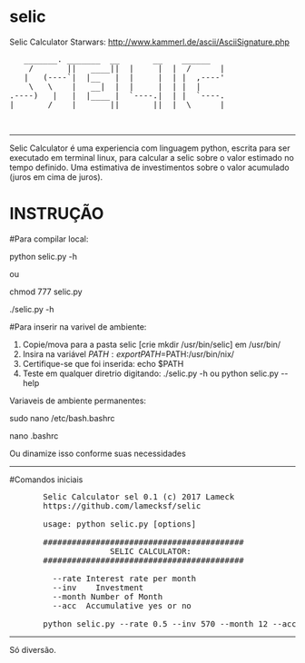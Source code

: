 # selic
Selic Calculator
Starwars: http://www.kammerl.de/ascii/AsciiSignature.php

<pre>
   _______. _______  __       __    ______ 
    /       ||   ____||  |     |  |  /      |
   |   (----`|  |__   |  |     |  | |  ,----'
    \   \    |   __|  |  |     |  | |  |     
.----)   |   |  |____ |  `----.|  | |  `----.
|_______/    |_______||_______||__|  \______|
</pre>
                        
<br>

<hr>

Selic Calculator é uma experiencia com linguagem python, escrita para ser executado em terminal linux, para calcular a selic sobre o valor estimado no tempo definido. Uma estimativa de investimentos sobre o valor acumulado (juros em cima de juros).

# INSTRUÇÃO

#Para compilar local: 
<p>python selic.py -h</p>
<p>ou</p>
<p>chmod 777 selic.py</p>
<p>./selic.py -h</p>

#Para inserir na varivel de ambiente:
1. Copie/mova para a pasta selic [crie mkdir /usr/bin/selic] em /usr/bin/
2. Insira na variável $PATH : export PATH=$PATH:/usr/bin/nix/
3. Certifique-se que foi inserida: echo $PATH
4. Teste em qualquer diretrio digitando: ./selic.py -h ou python selic.py --help

Variaveis de ambiente permanentes:<br>
<p>sudo nano /etc/bash.bashrc</p>
<p>nano .bashrc</p>
<p>Ou dinamize isso conforme suas necessidades</p>

<hr>

#Comandos iniciais
<pre>
	   Selic Calculator sel 0.1 (c) 2017 Lameck
       https://github.com/lamecksf/selic

       usage: python selic.py [options]

       ##########################################
                     SELIC CALCULATOR:
       ##########################################

         --rate Interest rate per month
         --inv    Investment 
         --month Number of Month 
         --acc <n|y> Accumulative yes or no 

       python selic.py --rate 0.5 --inv 570 --month 12 --acc y 
</pre>


<hr>


Só diversão.
